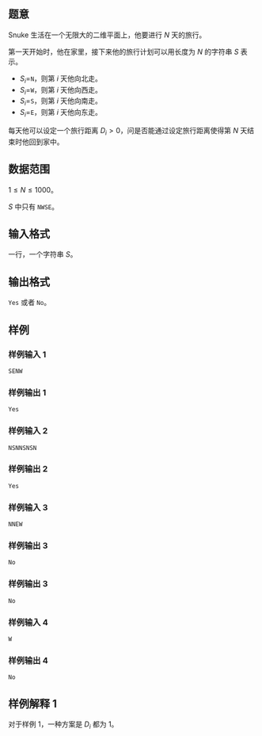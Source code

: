 ## 题意

Snuke 生活在一个无限大的二维平面上，他要进行 $N$ 天的旅行。

第一天开始时，他在家里，接下来他的旅行计划可以用长度为 $N$ 的字符串 $S$ 表示。

- $S_i=$`N`，则第 $i$ 天他向北走。
- $S_i=$`W`，则第 $i$ 天他向西走。
- $S_i=$`S`，则第 $i$ 天他向南走。
- $S_i=$`E`，则第 $i$ 天他向东走。

每天他可以设定一个旅行距离 $D_i > 0$，问是否能通过设定旅行距离使得第 $N$ 天结束时他回到家中。

## 数据范围

$1\le N\le 1000$。

$S$ 中只有 `NWSE`。

## 输入格式

一行，一个字符串 $S$。

## 输出格式

`Yes` 或者 `No`。

## 样例

### 样例输入 1

```
SENW
```

### 样例输出 1

```
Yes
```

### 样例输入 2

```
NSNNSNSN
```

### 样例输出 2

```
Yes
```

### 样例输入 3

```
NNEW
```

### 样例输出 3

```
No
```

### 样例输出 3

```
No
```

### 样例输入 4

```
W
```

### 样例输出 4

```
No
```

## 样例解释 1

对于样例 1，一种方案是 $D_i$ 都为 $1$。
